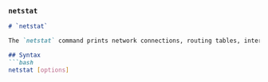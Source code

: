 ### `netstat`
```markdown
# `netstat`

The `netstat` command prints network connections, routing tables, interface statistics, masquerade connections, and multicast memberships.

## Syntax
```bash
netstat [options]
